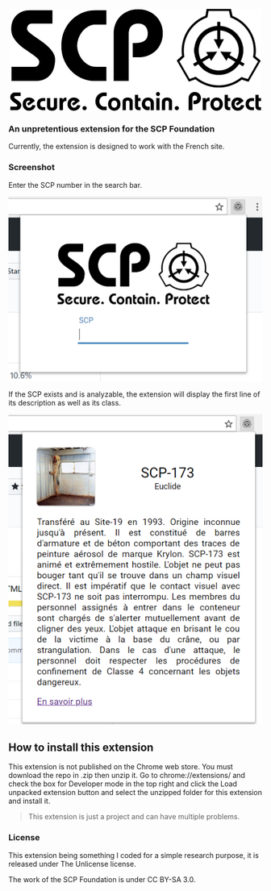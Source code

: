 <p align="center">
  <img src="https://raw.githubusercontent.com/HelloEdit/SCPExtension/master/media/logo.png" />
</p>

### An unpretentious extension for the SCP Foundation

Currently, the extension is designed to work with the French site.

### Screenshot

Enter the SCP number in the search bar.

![SCPExtension 1](https://raw.githubusercontent.com/HelloEdit/SCPExtension/master/media/1.png)

If the SCP exists and is analyzable, the extension will display the first line of its description as well as its class.

![SCPExtension 1](https://raw.githubusercontent.com/HelloEdit/SCPExtension/master/media/2.png)

## How to install this extension

This extension is not published on the Chrome web store. You must download the repo in .zip then unzip it. Go to chrome://extensions/ and check the box for Developer mode in the top right and click the Load unpacked extension button and select the unzipped folder for this extension and install it.

> This extension is just a project and can have multiple problems.

### License

This extension being something I coded for a simple research purpose, it is released under The Unlicense license.

The work of the SCP Foundation is under CC BY-SA 3.0.
